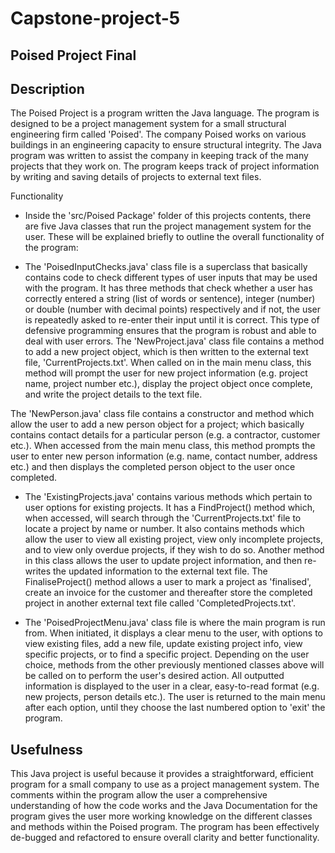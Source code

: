 # Capstone-project-5
## Poised Project Final
## Description

The Poised Project is a program written the Java language. The program is designed to be a project management system for a small structural engineering firm called 'Poised'. The company Poised works on various buildings in an engineering capacity to ensure structural integrity. The Java program was written to assist the company in keeping track of the many projects that they work on. The program keeps track of project information by writing and saving details of projects to external text files.

Functionality
* Inside the 'src/Poised Package' folder of this projects contents, there are five Java classes that run the project management system for the user. These will be explained briefly to outline the overall functionality of the program:

* The 'PoisedInputChecks.java' class file is a superclass that basically contains code to check different types of user inputs that may be used with the program. It has three methods that check whether a user has correctly entered a string (list of words or sentence), integer (number) or double (number with decimal points) respectively and if not, the user is repeatedly asked to re-enter their input until it is correct. This type of defensive programming ensures that the program is robust and able to deal with user errors.
The 'NewProject.java' class file contains a method to add a new project object, which is then written to the external text file, 'CurrentProjects.txt'. When called on in the main menu class, this method will prompt the user for new project information (e.g. project name, project number etc.), display the project object once complete, and write the project details to the text file.

The 'NewPerson.java' class file contains a constructor and method which allow the user to add a new person object for a project; which basically contains contact details for a particular person (e.g. a contractor, customer etc.). When accessed from the main menu class, this method prompts the user to enter new person information (e.g. name, contact number, address etc.) and then displays the completed person object to the user once completed.

* The 'ExistingProjects.java' contains various methods which pertain to user options for existing projects. It has a FindProject() method which, when accessed, will search through the 'CurrentProjects.txt' file to locate a project by name or number. It also contains methods which allow the user to view all existing project, view only incomplete projects, and to view only overdue projects, if they wish to do so. Another method in this class allows the user to update project information, and then re-writes the updated information to the external text file. The FinaliseProject() method allows a user to mark a project as 'finalised', create an invoice for the customer and thereafter store the completed project in another external text file called 'CompletedProjects.txt'.

* The 'PoisedProjectMenu.java' class file is where the main program is run from. When initiated, it displays a clear menu to the user, with options to view existing files, add a new file, update existing project info, view specific projects, or to find a specific project. Depending on the user choice, methods from the other previously mentioned classes above will be called on to perform the user's desired action. All outputted information is displayed to the user in a clear, easy-to-read format (e.g. new projects, person details etc.). The user is returned to the main menu after each option, until they choose the last numbered option to 'exit' the program.

## Usefulness
This Java project is useful because it provides a straightforward, efficient program for a small company to use as a project management system. The comments within the program allow the user a comprehensive understanding of how the code works and the Java Documentation for the program gives the user more working knowledge on the different classes and methods within the Poised program. The program has been effectively de-bugged and refactored to ensure overall clarity and better functionality.
